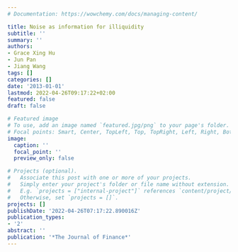```yaml
---
# Documentation: https://wowchemy.com/docs/managing-content/

title: Noise as information for illiquidity
subtitle: ''
summary: ''
authors:
- Grace Xing Hu
- Jun Pan
- Jiang Wang
tags: []
categories: []
date: '2013-01-01'
lastmod: 2022-04-26T09:17:22+02:00
featured: false
draft: false

# Featured image
# To use, add an image named `featured.jpg/png` to your page's folder.
# Focal points: Smart, Center, TopLeft, Top, TopRight, Left, Right, BottomLeft, Bottom, BottomRight.
image:
  caption: ''
  focal_point: ''
  preview_only: false

# Projects (optional).
#   Associate this post with one or more of your projects.
#   Simply enter your project's folder or file name without extension.
#   E.g. `projects = ["internal-project"]` references `content/project/deep-learning/index.md`.
#   Otherwise, set `projects = []`.
projects: []
publishDate: '2022-04-26T07:17:22.890016Z'
publication_types:
- '2'
abstract: ''
publication: '*The Journal of Finance*'
---
```

